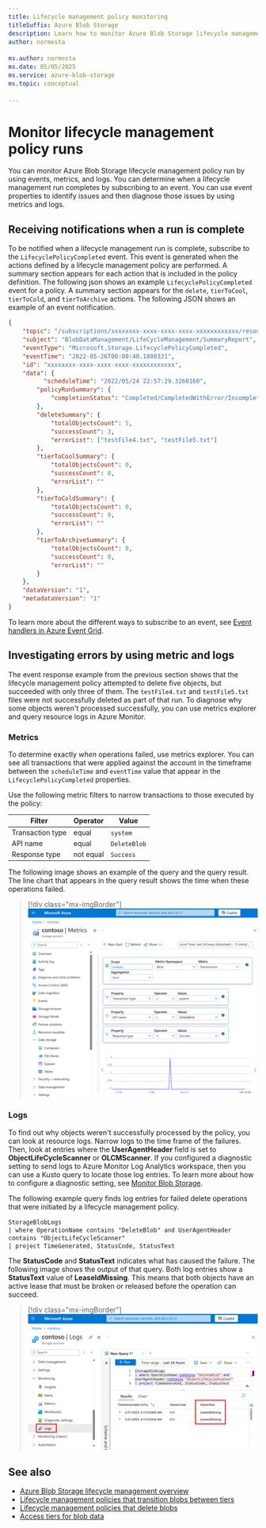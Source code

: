 ```yaml
---
title: Lifecycle management policy monitoring
titleSuffix: Azure Blob Storage
description: Learn how to monitor Azure Blob Storage lifecycle management policy execution by using events, metrics, and logs.
author: normesta

ms.author: normesta
ms.date: 05/05/2025
ms.service: azure-blob-storage
ms.topic: conceptual 

---
```


# Monitor lifecycle management policy runs

You can monitor Azure Blob Storage lifecycle management policy run by using events, metrics, and logs. You can determine when a lifecycle management run completes by subscribing to an event. You can use event properties to identify issues and then diagnose those issues by using metrics and logs. 

## Receiving notifications when a run is complete

To be notified when a lifecycle management run is complete, subscribe to the `LifecyclePolicyCompleted` event. This event is generated when the actions defined by a lifecycle management policy are performed. A summary section appears for each action that is included in the policy definition. The following json shows an example `LifecyclePolicyCompleted` event for a policy. A summary section appears for the `delete`, `tierToCool`, `tierToCold`, and `tierToArchive` actions. The following JSON shows an example of an event notification.

```json
{
    "topic": "/subscriptions/xxxxxxxx-xxxx-xxxx-xxxx-xxxxxxxxxxxx/resourceGroups/contosoresourcegroup/providers/Microsoft.Storage/storageAccounts/contosostorageaccount",
    "subject": "BlobDataManagement/LifeCycleManagement/SummaryReport",
    "eventType": "Microsoft.Storage.LifecyclePolicyCompleted",
    "eventTime": "2022-05-26T00:00:40.1880331",    
    "id": "xxxxxxxx-xxxx-xxxx-xxxx-xxxxxxxxxxxx",
    "data": {
          "scheduleTime": "2022/05/24 22:57:29.3260160",
        "policyRunSummary": { 
            "completionStatus": "Completed/CompletedWithError/Incomplete" 
        },
        "deleteSummary": {
            "totalObjectsCount": 5,
            "successCount": 3,
            "errorList": ["testFile4.txt", "testFile5.txt"]
        },
        "tierToCoolSummary": {
            "totalObjectsCount": 0,
            "successCount": 0,
            "errorList": ""
        },
        "tierToColdSummary": {
            "totalObjectsCount": 0,
            "successCount": 0,
            "errorList": ""
        },
        "tierToArchiveSummary": {
            "totalObjectsCount": 0,
            "successCount": 0,
            "errorList": ""
        }
    },
    "dataVersion": "1",
    "metadataVersion": "1"
}
```

To learn more about the different ways to subscribe to an event, see [Event handlers in Azure Event Grid](../../event-grid/event-schema-blob-storage.md#microsoftstoragelifecyclepolicycompleted-event).

## Investigating errors by using metric and logs

The event response example from the previous section shows that the lifecycle management policy attempted to delete five objects, but succeeded with only three of them. The `testFile4.txt` and `testFile5.txt` files were not successfully deleted as part of that run. To diagnose why some objects weren't processed successfully, you can use metrics explorer and query resource logs in Azure Monitor.

### Metrics

To determine exactly _when_ operations failed, use metrics explorer. You can see all transactions that were applied against the account in the timeframe between the `scheduleTime` and `eventTime` value that appear in the `LifecyclePolicyCompleted` properties. 

Use the following metric filters to narrow transactions to those executed by the policy:

| Filter | Operator | Value |
|---|---|---|
| Transaction type | equal | `system` |
| API name | equal | `DeleteBlob` |
| Response type | not equal | `Success` |

The following image shows an example of the query and the query result. The line chart that appears in the query result shows the time when these operations failed. 

  > [!div class="mx-imgBorder"]
  > ![Screenshot showing metrics being applied to determine delete operations that failed.](media/lifecycle-management-policy-monitor/lifecycle-management-policy-metrics.png)

### Logs

To find out why objects weren't successfully processed by the policy, you can look at resource logs. Narrow logs to the time frame of the failures. Then, look at entries where the **UserAgentHeader** field is set to **ObjectLifeCycleScanner** or **OLCMScanner**. If you configured a diagnostic setting to send logs to Azure Monitor Log Analytics workspace, then you can use a Kusto query to locate those log entries. To learn more about how to configure a diagnostic setting, see [Monitor Blob Storage](monitor-blob-storage.md). 

The following example query finds log entries for failed delete operations that were initiated by a lifecycle management policy.

```kusto
StorageBlobLogs
| where OperationName contains "DeleteBlob" and UserAgentHeader contains "ObjectLifeCycleScanner"
| project TimeGenerated, StatusCode, StatusText
```

The **StatusCode** and **StatusText** indicates what has caused the failure. The following image shows the output of that query. Both log entries show a **StatusText** value of **LeaseIdMissing**. This means that both objects have an active lease that must be broken or released before the operation can succeed. 

  > [!div class="mx-imgBorder"]
  > ![Screenshot showing a kusto query and the results of the query which shows failed attempts to delete objects.](media/lifecycle-management-policy-monitor/lifecycle-management-policy-logs.png)

## See also

- [Azure Blob Storage lifecycle management overview](lifecycle-management-overview.md)
- [Lifecycle management policies that transition blobs between tiers](lifecycle-management-policy-access-tiers.md)
- [Lifecycle management policies that delete blobs](lifecycle-management-policy-delete.md)
- [Access tiers for blob data](access-tiers-overview.md)
